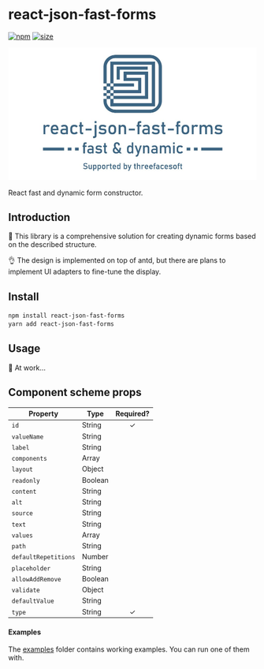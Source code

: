 # react-json-fast-forms
[![npm](https://img.shields.io/npm/v/react-json-fast-forms)](https://www.npmjs.com/package/react-hooks-worker)
[![size](https://img.shields.io/bundlephobia/minzip/react-json-fast-forms)](https://bundlephobia.com/result?p=react-json-fast-forms)

![RealWorld Example Applications](media/logo.jpg)

React fast and dynamic form constructor.

## Introduction

🚀 This library is a comprehensive solution for creating dynamic forms based on the described structure.

👌 The design is implemented on top of antd, but there are plans to implement UI adapters to fine-tune the display.

## Install

```bash
npm install react-json-fast-forms
yarn add react-json-fast-forms
```
## Usage

🔧 At work...

## Component scheme props

| Property                  | Type        | Required? | 
|---------------------------|-------------|:---------:|
| `id`                      | String      |     ✓     |
| `valueName`               | String      |           |
| `label`                   | String      |           |
| `components`              | Array       |           |
| `layout`                  | Object      |           |
| `readonly`                | Boolean     |           |
| `content`                 | String      |           |
| `alt`                     | String      |           |
| `source`                  | String      |           |
| `text`                    | String      |           |
| `values`                  | Array       |           |
| `path`                    | String      |           |
| `defaultRepetitions`      | Number      |           |
| `placeholder`             | String      |           |
| `allowAddRemove`          | Boolean     |           |
| `validate`                | Object      |           |
| `defaultValue`            | String      |           |
| `type`                    | String      |     ✓     |

#### Examples

The [examples](examples) folder contains working examples.
You can run one of them with.